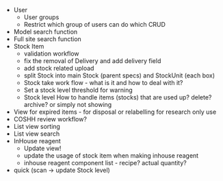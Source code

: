 - User
  - User groups
  - Restrict which group of users can do which CRUD
- Model search function
- Full site search function
- Stock Item 
    - validation workflow
    - fix the removal of Delivery and add delivery field
    - add stock related upload
    - split Stock into main Stock (parent specs) and StockUnit (each box)
    - Stock take work flow - what is it and how to deal with it?
    - Set a stock level threshold for warning
    - Stock level How to handle items (stocks) that are used up? delete? archive? or simply not showing    
- View for expired items - for disposal or relabelling for research only use
- COSHH review workflow?
- List view sorting
- List view search
- InHouse reagent
  - Update view!
  - update the usage of stock item when making inhouse reagent
  - inhouse reagent component list - recipe? actual quantity?
- quick (scan -> update Stock level)